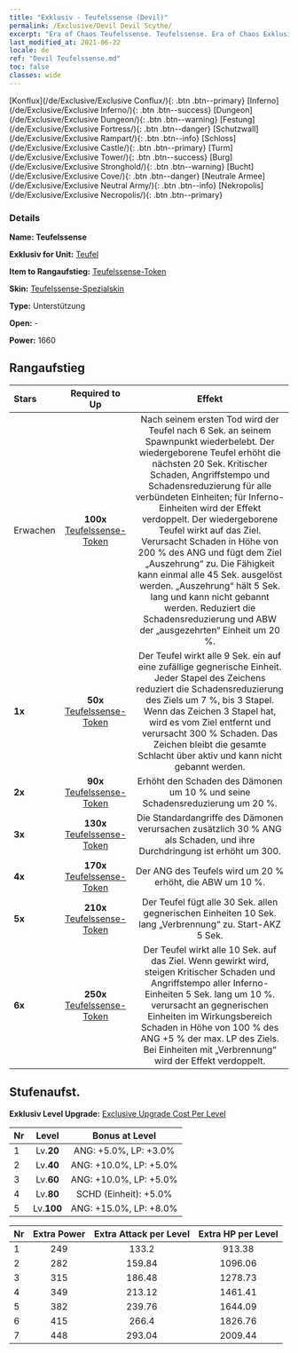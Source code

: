 ```yaml
---
title: "Exklusiv - Teufelssense (Devil)"
permalink: /Exclusive/Devil Devil Scythe/
excerpt: "Era of Chaos Teufelssense. Teufelssense. Era of Chaos Exklusiv Teufelssense. Teufel Exklusiv."
last_modified_at: 2021-06-22
locale: de
ref: "Devil Teufelssense.md"
toc: false
classes: wide
---
```

 [Konflux](/de/Exclusive/Exclusive Conflux/){: .btn .btn--primary} [Inferno](/de/Exclusive/Exclusive Inferno/){: .btn .btn--success} [Dungeon](/de/Exclusive/Exclusive Dungeon/){: .btn .btn--warning} [Festung](/de/Exclusive/Exclusive Fortress/){: .btn .btn--danger} [Schutzwall](/de/Exclusive/Exclusive Rampart/){: .btn .btn--info} [Schloss](/de/Exclusive/Exclusive Castle/){: .btn .btn--primary} [Turm](/de/Exclusive/Exclusive Tower/){: .btn .btn--success} [Burg](/de/Exclusive/Exclusive Stronghold/){: .btn .btn--warning} [Bucht](/de/Exclusive/Exclusive Cove/){: .btn .btn--danger} [Neutrale Armee](/de/Exclusive/Exclusive Neutral Army/){: .btn .btn--info} [Nekropolis](/de/Exclusive/Exclusive Necropolis/){: .btn .btn--primary} 

### Details
 **Name: Teufelssense** 

 **Exklusiv for Unit:** [Teufel](/de/units/Devil/) 

 **Item to Rangaufstieg:** [Teufelssense-Token](/ItemsDE/con_984/)

 **Skin:** [Teufelssense-Spezialskin](/ItemsDE/con_652/)

 **Type:** Unterstützung

 **Open:** -

 **Power:** 1660

## Rangaufstieg

  |     Stars    |  Required to Up | Effekt |
  |:-------------|:---------------:|:---------------:|
  |  Erwachen  | **100x** [Teufelssense-Token](/ItemsDE/con_984/) | Nach seinem ersten Tod wird der Teufel nach 6 Sek. an seinem Spawnpunkt wiederbelebt. Der wiedergeborene Teufel erhöht die nächsten 20 Sek. Kritischer Schaden, Angriffstempo und Schadensreduzierung für alle verbündeten Einheiten; für Inferno-Einheiten wird der Effekt verdoppelt. Der wiedergeborene Teufel wirkt <Rache> auf das Ziel. <Rache> Verursacht Schaden in Höhe von 200 % des ANG und fügt dem Ziel „Auszehrung“ zu. Die Fähigkeit kann einmal alle 45 Sek. ausgelöst werden. „Auszehrung“ hält 5 Sek. lang und kann nicht gebannt werden. Reduziert die Schadensreduzierung und ABW der „ausgezehrten“ Einheit um 20 %. |
  | **1x** <i class="fas fa-star"/> | **50x** [Teufelssense-Token](/ItemsDE/con_984/) | Der Teufel wirkt alle 9 Sek. ein <Inferno-Zeichen> auf eine zufällige gegnerische Einheit. Jeder Stapel des Zeichens reduziert die Schadensreduzierung des Ziels um 7 %, bis 3 Stapel. Wenn das Zeichen 3 Stapel hat, wird es vom Ziel entfernt und verursacht 300 % Schaden. Das Zeichen bleibt die gesamte Schlacht über aktiv und kann nicht gebannt werden. |
  | **2x** <i class="fas fa-star"/> | **90x** [Teufelssense-Token](/ItemsDE/con_984/) | Erhöht den Schaden des Dämonen um 10 % und seine Schadensreduzierung um 20 %. |
  | **3x** <i class="fas fa-star"/> | **130x** [Teufelssense-Token](/ItemsDE/con_984/) | Die Standardangriffe des Dämonen verursachen zusätzlich 30 % ANG als Schaden, und ihre Durchdringung ist erhöht um 300. |
  | **4x** <i class="fas fa-star"/> | **170x** [Teufelssense-Token](/ItemsDE/con_984/) | Der ANG des Teufels wird um 20 % erhöht, die ABW um 10 %. |
  | **5x** <i class="fas fa-star"/> | **210x** [Teufelssense-Token](/ItemsDE/con_984/) | Der Teufel fügt alle 30 Sek. allen gegnerischen Einheiten 10 Sek. lang „Verbrennung“ zu. Start-AKZ 5 Sek. |
  | **6x** <i class="fas fa-star"/> | **250x** [Teufelssense-Token](/ItemsDE/con_984/) | Der Teufel wirkt alle 10 Sek. <Inferno-Folter> auf das Ziel. Wenn <Inferno-Folter> gewirkt wird, steigen Kritischer Schaden und Angriffstempo aller Inferno-Einheiten 5 Sek. lang um 10 %. <Inferno-Folter> verursacht an gegnerischen Einheiten im Wirkungsbereich Schaden in Höhe von 100 % des ANG +5 % der max. LP des Ziels. Bei Einheiten mit „Verbrennung“ wird der Effekt verdoppelt. |


## Stufenaufst.
 **Exklusiv Level Upgrade:** [Exclusive Upgrade Cost Per Level](/Exclusive/ExclusiveUpgradeCostPerLevel/)

  |  Nr  |   Level  | Bonus at Level |
  |:-----|:--------:|:--------------:|
  | 1 | Lv.**20** | ANG: +5.0%, LP: +3.0% |
  | 2 | Lv.**40** | ANG: +10.0%, LP: +5.0% |
  | 3 | Lv.**60** | ANG: +10.0%, LP: +5.0% |
  | 4 | Lv.**80** | SCHD (Einheit): +5.0% |
  | 5 | Lv.**100** | ANG: +15.0%, LP: +8.0% |


  |  Nr  |  Extra Power | Extra Attack per Level | Extra HP per Level |
  |:-----|:--------:|:--------:|:--------:|
  | 1 | 249 | 133.2 | 913.38 |
  | 2 | 282 | 159.84 | 1096.06 |
  | 3 | 315 | 186.48 | 1278.73 |
  | 4 | 349 | 213.12 | 1461.41 |
  | 5 | 382 | 239.76 | 1644.09 |
  | 6 | 415 | 266.4 | 1826.76 |
  | 7 | 448 | 293.04 | 2009.44 |


